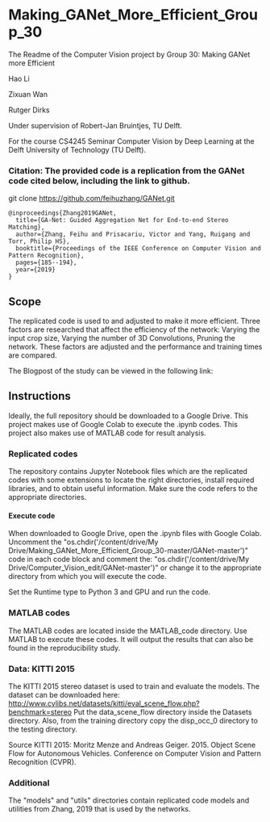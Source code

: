 # Making_GANet_More_Efficient_Group_30

The Readme of the Computer Vision project by Group 30: Making GANet more Efficient

Hao Li

Zixuan Wan

Rutger Dirks 

Under supervision of Robert-Jan Bruintjes, TU Delft.

For the course CS4245 Seminar Computer Vision by Deep Learning at the Delft University of Technology (TU Delft).

### Citation: The provided code is a replication from the GANet code cited below, including the link to github.

git clone https://github.com/feihuzhang/GANet.git

```
@inproceedings{Zhang2019GANet,
  title={GA-Net: Guided Aggregation Net for End-to-end Stereo Matching},
  author={Zhang, Feihu and Prisacariu, Victor and Yang, Ruigang and Torr, Philip HS},
  booktitle={Proceedings of the IEEE Conference on Computer Vision and Pattern Recognition},
  pages={185--194},
  year={2019}
}
```

## Scope

The replicated code is used to and adjusted to make it more efficient.
Three factors are researched that affect the efficiency of the network:
Varying the input crop size, 
Varying the number of 3D Convolutions, 
Pruning the network.
These factors are adjusted and the performance and training times are compared.

The Blogpost of the study can be viewed in the following link: 

## Instructions

Ideally, the full repository should be downloaded to a Google Drive. 
This project makes use of Google Colab to execute the .ipynb codes.
This project also makes use of MATLAB code for result analysis. 

### Replicated codes
The repository contains Jupyter Notebook files which are the replicated codes 
with some extensions to locate the right directories, install required libraries, and to obtain useful information.
Make sure the code refers to the appropriate directories.

#### Execute code
When downloaded to Google Drive, open the .ipynb files with Google Colab.
Uncomment the 
"os.chdir('/content/drive/My Drive/Making_GANet_More_Efficient_Group_30-master/GANet-master')"
code in each code block and comment the: 
"os.chdir('/content/drive/My Drive/Computer_Vision_edit/GANet-master')"
or change it to the appropriate directory from which you will execute the code.

Set the Runtime type to Python 3 and GPU and run the code.


### MATLAB codes
The MATLAB codes are located inside the MATLAB_code directory.
Use MATLAB to execute these codes. 
It will output the results that can also be found in the reproducibility study. 

### Data: KITTI 2015
The KITTI 2015 stereo dataset is used to train and evaluate the models.
The dataset can be downloaded here: http://www.cvlibs.net/datasets/kitti/eval_scene_flow.php?benchmark=stereo
Put the data_scene_flow directory inside the Datasets directory. Also, from the training directory copy the disp_occ_0 directory to the testing directory.

Source KITTI 2015:
Moritz Menze and Andreas Geiger. 2015. Object Scene Flow for Autonomous Vehicles. Conference on Computer Vision and Pattern Recognition (CVPR).

### Additional 
The "models" and "utils" directories contain replicated code models and utilities from Zhang, 2019
that is used by the networks.
